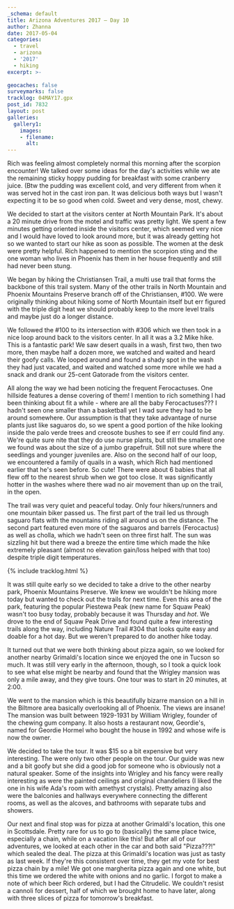 ```yaml
---
_schema: default
title: Arizona Adventures 2017 – Day 10
author: Zhanna
date: 2017-05-04
categories:
  - travel
  - arizona
  - '2017'
  - hiking
excerpt: >-
  
geocaches: false
surveymarks: false
tracklog: 04MAY17.gpx
post_id: 7832
layout: post
galleries:
  gallery1:
    images:
    - filename: 
      alt: 
---
```


<!-- photos: 617 (483 in gallery) to 791 (512 in gallery) -->

Rich was feeling almost completely normal this morning after the scorpion encounter! We talked over some ideas for the day's activities while we ate the remaining sticky hoppy pudding for breakfast with some cranberry juice. (Btw the pudding was excellent cold, and very different from when it was served hot in the cast iron pan. It was delicious both ways but I wasn't expecting it to be so good when cold. Sweet and very dense, most, chewy.

We decided to start at the visitors center at North Mountain Park. It's about a 20 minute drive from the motel and traffic was pretty light. We spent a few minutes getting oriented inside the visitors center, which seemed very nice and I would have loved to look around more, but it was already getting hot so we wanted to start our hike as soon as possible. The women at the desk were pretty helpful. Rich happened to mention the scorpion sting and the one woman who lives in Phoenix has them in her house frequently and still had never been stung.

We began by hiking the Christiansen Trail, a multi use trail that forms the backbone of this trail system. Many of the other trails in North Mountain and Phoenix Mountains Preserve branch off of the Christiansen, #100. We were originally thinking about hiking some of North Mountain itself but err figured with the triple digit heat we should probably keep to the more level trails and maybe just do a longer distance.

We followed the #100 to its intersection with #306 which we then took in a nice loop around back to the visitors center. In all it was a 3.2 Mike hike. This is a fantastic park! We saw desert quails in a wash, first two, then two more, then maybe half a dozen more, we watched and waited and heard their goofy calls. We looped around and found a shady spot in the wash they had just vacated, and waited and watched some more while we had a snack and drank our 25-cent Gatorade from the visitors center. 

All along the way we had been noticing the frequent Ferocactuses. One hillside features a dense covering of them! I mention to rich something I had been thinking about fit a while - where are all the baby Ferocactuses??? I hadn't seen one smaller than a basketball yet I wad sure they had to be around somewhere. Our assumption is that they take advantage of nurse plants just like saguaros do, so we spent a good portion of the hike looking inside the palo verde trees and creosote bushes to see if err could find any. We're quite sure nite that they do use nurse plants, but still the smallest one we found was about the size of a jumbo grapefruit. Still not sure where the seedlings and younger juveniles are. Also on the second half of our loop, we encountered a family of quails in a wash, which Rich had mentioned earlier that he's seen before. So cute! There were about 6 babies that all flew off to the nearest shrub when we got too close. It was significantly hotter in the washes where there wad no air movement than up on the trail, in the open. 

The trail was very quiet and peaceful today.  Only four hikers/runners and one mountain biker passed us. The first part of the trail led us through saguaro flats with the mountains riding all around us on the distance. The second part featured even more of the saguaros and barrels (Ferocactus) as well as cholla, which we hadn't seen on three first half. The sun was sizzling hit but there wad a breeze the entire time which made the hike extremely pleasant (almost no elevation gain/loss helped with that too) despite triple digit temperatures.

{% include tracklog.html %}

It was still quite early so we decided to take a drive to the other nearby park, Phoenix Mountains Preserve. We knew we wouldn't be hiking more today but wanted to check out the trails for next time. Even this area of the park, featuring the popular Piestewa Peak (new name for Squaw Peak) wasn't too busy today, probably because it was Thursday and _hot_. We drove to the end of Squaw Peak Drive and found quite a few interesting trails along the way, including Nature Trail #304 that looks quite easy and doable for a hot day. But we weren't prepared to do another hike today.

It turned out that we were both thinking about pizza again, so we looked for another nearby Grimaldi's location since we enjoyed the one in Tucson so much. It was still very early in the afternoon, though, so I took a quick look to see what else might be nearby and found that the Wrigley mansion was only a mile away, and they give tours. One tour was to start in 20 minutes, at 2:00. 

We went to the mansion which is this beautifully bizarre mansion on a hill in the Biltmore area basically overlooking all of Phoenix. The views are insane! The mansion was built between 1929-1931 by William Wrigley, founder of the chewing gum company. It also hosts a restaurant now, Geordie's, named for Geordie Hormel who bought the house in 1992 and whose wife is now the owner. 

We decided to take the tour. It was $15 so a bit expensive but very interesting. The were only two other people on the tour. Our guide was new and a bit goofy but she did a good job for someone who is obviously not a natural speaker. Some of the insights into Wrigley and his fancy were really interesting as were the painted ceilings and original chandeliers (I liked the one in his wife Ada's room with amethyst crystals). Pretty amazing also were the balconies and hallways everywhere connecting the different rooms, as well as the alcoves, and bathrooms with separate tubs and showers.

Our next and final stop was for pizza at another Grimaldi's location, this one in Scottsdale. Pretty rare for us to go to (basically) the same place twice, especially a chain, while on a vacation like this! But after all of our adventures, we looked at each other in the car and both said "Pizza???!" which sealed the deal.  The pizza at this Grimaldi's location was just as tasty as last week. If they're this consistent over time, they get my vote for best pizza chain by a mile! We got one margherita pizza again and one white, but this time we ordered the white with onions and no garlic. I forgot to make a note of which beer Rich ordered, but I had the Citrudelic. We couldn't resist a cannoli for dessert, half of which we brought home to have later, along with three slices of pizza for tomorrow's breakfast.
